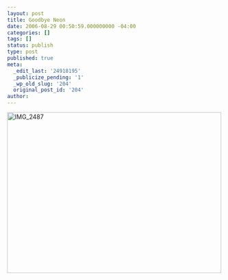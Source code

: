 ```yaml
---
layout: post
title: Goodbye Neon
date: 2006-08-29 00:50:59.000000000 -04:00
categories: []
tags: []
status: publish
type: post
published: true
meta:
  _edit_last: '24918195'
  _publicize_pending: '1'
  _wp_old_slug: '204'
  original_post_id: '204'
author: 
---
```

<a href="http://www.flickr.com/photos/matthewsim/sets/72157594245009806/" title="IMG_2487 by Matthew Simoneau, on Flickr"><img src="https://farm1.staticflickr.com/82/220605387_e7f609fc41.jpg" width="500" height="375" alt="IMG_2487" /></a>
